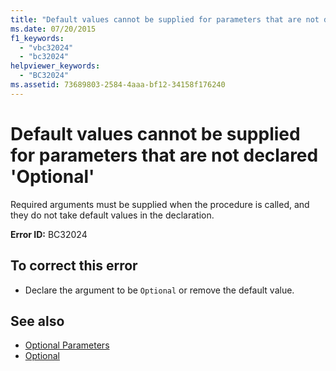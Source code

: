 ```yaml
---
title: "Default values cannot be supplied for parameters that are not declared 'Optional'"
ms.date: 07/20/2015
f1_keywords: 
  - "vbc32024"
  - "bc32024"
helpviewer_keywords: 
  - "BC32024"
ms.assetid: 73689803-2584-4aaa-bf12-34158f176240
---
```

# Default values cannot be supplied for parameters that are not declared 'Optional'
Required arguments must be supplied when the procedure is called, and they do not take default values in the declaration.  
  
 **Error ID:** BC32024  
  
## To correct this error  
  
- Declare the argument to be `Optional` or remove the default value.  
  
## See also

- [Optional Parameters](../programming-guide/language-features/procedures/optional-parameters.md)
- [Optional](../language-reference/modifiers/optional.md)
